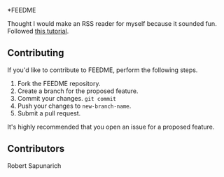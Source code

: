 *FEEDME

Thought I would make an RSS reader for myself because it sounded fun. Followed [this tutorial](http://www.sitepoint.com/building-an-rss-reader-in-rails-is-easy/).

## Contributing

If you'd like to contribute to FEEDME, perform the following steps.

1. Fork the FEEDME repository.
2. Create a branch for the proposed feature.
3. Commit your changes. `git commit`
4. Push your changes to `new-branch-name`.
5. Submit a pull request.

It's highly recommended that you open an issue for a proposed feature.

## Contributors

Robert Sapunarich